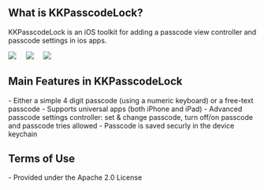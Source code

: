 <h2>What is KKPasscodeLock?</h2>
KKPasscodeLock is an iOS toolkit for adding a passcode view controller and passcode settings in  ios apps.

![](https://github.com/aporat/KKPasscodeLock/raw/master/screenshots/iphone-1.png) 
&nbsp;&nbsp;&nbsp;
![](https://github.com/aporat/KKPasscodeLock/raw/master/screenshots/iphone-2.png) 
&nbsp;&nbsp;&nbsp;
![](https://github.com/aporat/KKPasscodeLock/raw/master/screenshots/ipad-1.png) 



<h2>Main Features in KKPasscodeLock</h2>
- Either a simple 4 digit passcode (using a numeric keyboard) or a free-text passcode
- Supports universal apps (both iPhone and iPad)
- Advanced passcode settings controller: set & change passcode, turn off/on passcode and passcode tries allowed
- Passcode is saved securly in the device keychain

<h2>Terms of Use</h2>
- Provided under the Apache 2.0 License
